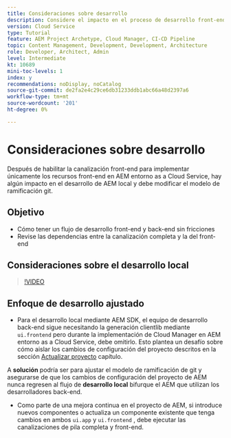 ```yaml
---
title: Consideraciones sobre desarrollo
description: Considere el impacto en el proceso de desarrollo front-end y back-end una vez que habilite la canalización front-end.
version: Cloud Service
type: Tutorial
feature: AEM Project Archetype, Cloud Manager, CI-CD Pipeline
topic: Content Management, Development, Development, Architecture
role: Developer, Architect, Admin
level: Intermediate
kt: 10689
mini-toc-levels: 1
index: y
recommendations: noDisplay, noCatalog
source-git-commit: de2fa2e4c29ce6db31233ddb1abc66a48d2397a6
workflow-type: tm+mt
source-wordcount: '201'
ht-degree: 0%

---
```



# Consideraciones sobre desarrollo

Después de habilitar la canalización front-end para implementar únicamente los recursos front-end en AEM entorno as a Cloud Service, hay algún impacto en el desarrollo de AEM local y debe modificar el modelo de ramificación git.

## Objetivo

* Cómo tener un flujo de desarrollo front-end y back-end sin fricciones
* Revise las dependencias entre la canalización completa y la del front-end


## Consideraciones sobre el desarrollo local

>[!VIDEO](https://video.tv.adobe.com/v/3409421/)


## Enfoque de desarrollo ajustado

* Para el desarrollo local mediante AEM SDK, el equipo de desarrollo back-end sigue necesitando la generación clientlib mediante `ui.frontend` pero durante la implementación de Cloud Manager en AEM entorno as a Cloud Service, debe omitirlo. Esto plantea un desafío sobre cómo aislar los cambios de configuración del proyecto descritos en la sección [Actualizar proyecto](update-project.md) capítulo.

A __solución__ podría ser para ajustar el modelo de ramificación de git y asegurarse de que los cambios de configuración del proyecto de AEM nunca regresen al flujo de __desarrollo local__ bifurque el AEM que utilizan los desarrolladores back-end.


* Como parte de una mejora continua en el proyecto de AEM, si introduce nuevos componentes o actualiza un componente existente que tenga cambios en ambos `ui.app` y `ui.frontend` , debe ejecutar las canalizaciones de pila completa y front-end.



